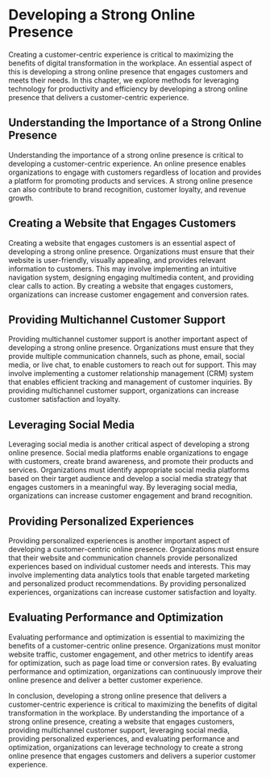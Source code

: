 Developing a Strong Online Presence
======================================================================================

Creating a customer-centric experience is critical to maximizing the benefits of digital transformation in the workplace. An essential aspect of this is developing a strong online presence that engages customers and meets their needs. In this chapter, we explore methods for leveraging technology for productivity and efficiency by developing a strong online presence that delivers a customer-centric experience.

Understanding the Importance of a Strong Online Presence
--------------------------------------------------------

Understanding the importance of a strong online presence is critical to developing a customer-centric experience. An online presence enables organizations to engage with customers regardless of location and provides a platform for promoting products and services. A strong online presence can also contribute to brand recognition, customer loyalty, and revenue growth.

Creating a Website that Engages Customers
-----------------------------------------

Creating a website that engages customers is an essential aspect of developing a strong online presence. Organizations must ensure that their website is user-friendly, visually appealing, and provides relevant information to customers. This may involve implementing an intuitive navigation system, designing engaging multimedia content, and providing clear calls to action. By creating a website that engages customers, organizations can increase customer engagement and conversion rates.

Providing Multichannel Customer Support
---------------------------------------

Providing multichannel customer support is another important aspect of developing a strong online presence. Organizations must ensure that they provide multiple communication channels, such as phone, email, social media, or live chat, to enable customers to reach out for support. This may involve implementing a customer relationship management (CRM) system that enables efficient tracking and management of customer inquiries. By providing multichannel customer support, organizations can increase customer satisfaction and loyalty.

Leveraging Social Media
-----------------------

Leveraging social media is another critical aspect of developing a strong online presence. Social media platforms enable organizations to engage with customers, create brand awareness, and promote their products and services. Organizations must identify appropriate social media platforms based on their target audience and develop a social media strategy that engages customers in a meaningful way. By leveraging social media, organizations can increase customer engagement and brand recognition.

Providing Personalized Experiences
----------------------------------

Providing personalized experiences is another important aspect of developing a customer-centric online presence. Organizations must ensure that their website and communication channels provide personalized experiences based on individual customer needs and interests. This may involve implementing data analytics tools that enable targeted marketing and personalized product recommendations. By providing personalized experiences, organizations can increase customer satisfaction and loyalty.

Evaluating Performance and Optimization
---------------------------------------

Evaluating performance and optimization is essential to maximizing the benefits of a customer-centric online presence. Organizations must monitor website traffic, customer engagement, and other metrics to identify areas for optimization, such as page load time or conversion rates. By evaluating performance and optimization, organizations can continuously improve their online presence and deliver a better customer experience.

In conclusion, developing a strong online presence that delivers a customer-centric experience is critical to maximizing the benefits of digital transformation in the workplace. By understanding the importance of a strong online presence, creating a website that engages customers, providing multichannel customer support, leveraging social media, providing personalized experiences, and evaluating performance and optimization, organizations can leverage technology to create a strong online presence that engages customers and delivers a superior customer experience.
